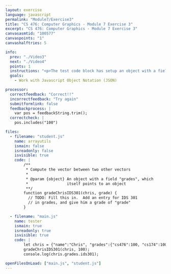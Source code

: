 ```yaml
---
layout: exercise
language: javascript
permalink: "Module7/Exercise3"
title: "CS 476: Computer Graphics - Module 7 Exercise 3"
excerpt: "CS 476: Computer Graphics - Module 7 Exercise 3"
canvasasmtid: "100577"
canvaspoints: "1"
canvashalftries: 5

info:
  prev: "./Video3"
  next: "./Video4"
  points: 1
  instructions: "<p>The test code block has setup an object with a field \"grades\" in it, which is itself an object.  Fill in the function gradeChrisIDS301 to create an entry called \"ids301\" in the grades field whose value is \"grade\" </p></div>"
  goals:
    - Work with Javascript Object Notation (JSON)

processor:  
  correctfeedback: "Correct!!" 
  incorrectfeedback: "Try again"
  submitformlink: false
  feedbackprocess: | 
    var pos = feedbackString.trim();
  correctcheck: |
    pos.includes("100")

files:
  - filename: "student.js"
    name: arrayutils
    ismain: false
    isreadonly: false
    isvisible: true
    code: |
        /**
         * Compute the vector between two other vectors
         * 
         * @param {object} An object with a field "grades", which 
         *                 itself points to an object
         **/
        function gradeChrisIDS301(chris, grade) {
          // TODO: Fill this in.  Add an entry for IDS 301
          // in grades, and give him a grade of "grade"
        }

  - filename: "main.js"
    name: tester
    ismain: true
    isreadonly: true
    isvisible: true
    code: | 
        let chris = {"name":"Chris", "grades":{"cs476":100, "cs174":100} };
        gradeChrisIDS301(chris, 100);
        console.log(chris.grades.ids301);

openFilesOnLoad: ["main.js", "student.js"]
---
```

